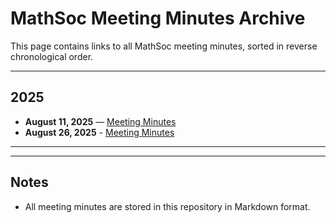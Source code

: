 # MathSoc Meeting Minutes Archive

This page contains links to all MathSoc meeting minutes, sorted in reverse chronological order.

---

## 2025
- **August 11, 2025** — [Meeting Minutes](./Meeting_Aug_11.md)
- **August 26, 2025** - [Meeting Minutes](./Meeting_Aug_26_2025.md)
---


---

## Notes
- All meeting minutes are stored in this repository in Markdown format.

